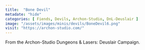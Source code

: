 ```yaml
---
title:  "Bone Devil"
metadate: "hide"
categories: [ Fiends, Devils, Archon-Studio, DnL-Deuslair ]
image: "/assets/images/minis/devils/BoneDevil6.png"
visit: "https://archon-studio.com/"
---
```

From the Archon-Studio Dungeons & Lasers: Deuslair Campaign.